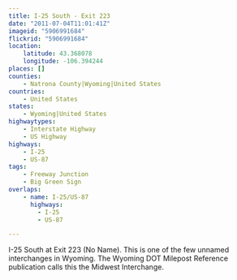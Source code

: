 ```yaml
---
title: I-25 South - Exit 223
date: "2011-07-04T11:01:41Z"
imageid: "5906991684"
flickrid: "5906991684"
location:
    latitude: 43.368078
    longitude: -106.394244
places: []
counties:
    - Natrona County|Wyoming|United States
countries:
    - United States
states:
    - Wyoming|United States
highwaytypes:
    - Interstate Highway
    - US Highway
highways:
    - I-25
    - US-87
tags:
    - Freeway Junction
    - Big Green Sign
overlaps:
    - name: I-25/US-87
      highways:
        - I-25
        - US-87

---
```

I-25 South at Exit 223 (No Name).  This is one of the few unnamed interchanges in Wyoming.  The Wyoming DOT Milepost Reference publication calls this the Midwest Interchange.